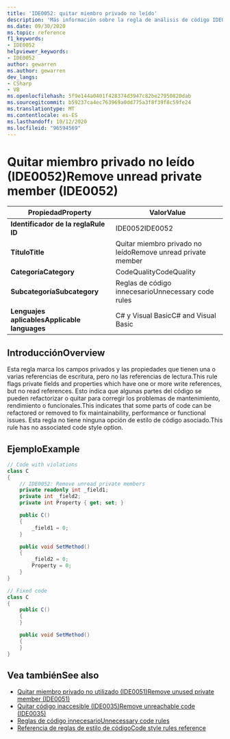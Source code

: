 ```yaml
---
title: 'IDE0052: quitar miembro privado no leído'
description: 'Más información sobre la regla de análisis de código IDE0052: quitar un miembro privado no leído'
ms.date: 09/30/2020
ms.topic: reference
f1_keywords:
- IDE0052
helpviewer_keywords:
- IDE0052
author: gewarren
ms.author: gewarren
dev_langs:
- CSharp
- VB
ms.openlocfilehash: 5f9e144a0401f428374d3947c82be27950820dab
ms.sourcegitcommit: b59237ca4ec763969a0dd775a3f8f39f8c59fe24
ms.translationtype: MT
ms.contentlocale: es-ES
ms.lasthandoff: 10/12/2020
ms.locfileid: "96594569"
---
```

# <a name="remove-unread-private-member-ide0052"></a><span data-ttu-id="65085-103">Quitar miembro privado no leído (IDE0052)</span><span class="sxs-lookup"><span data-stu-id="65085-103">Remove unread private member (IDE0052)</span></span>

|<span data-ttu-id="65085-104">Propiedad</span><span class="sxs-lookup"><span data-stu-id="65085-104">Property</span></span>|<span data-ttu-id="65085-105">Valor</span><span class="sxs-lookup"><span data-stu-id="65085-105">Value</span></span>|
|-|-|
| <span data-ttu-id="65085-106">**Identificador de la regla**</span><span class="sxs-lookup"><span data-stu-id="65085-106">**Rule ID**</span></span> | <span data-ttu-id="65085-107">IDE0052</span><span class="sxs-lookup"><span data-stu-id="65085-107">IDE0052</span></span> |
| <span data-ttu-id="65085-108">**Título**</span><span class="sxs-lookup"><span data-stu-id="65085-108">**Title**</span></span> | <span data-ttu-id="65085-109">Quitar miembro privado no leído</span><span class="sxs-lookup"><span data-stu-id="65085-109">Remove unread private member</span></span> |
| <span data-ttu-id="65085-110">**Categoría**</span><span class="sxs-lookup"><span data-stu-id="65085-110">**Category**</span></span> | <span data-ttu-id="65085-111">CodeQuality</span><span class="sxs-lookup"><span data-stu-id="65085-111">CodeQuality</span></span> |
| <span data-ttu-id="65085-112">**Subcategoría**</span><span class="sxs-lookup"><span data-stu-id="65085-112">**Subcategory**</span></span> | <span data-ttu-id="65085-113">Reglas de código innecesario</span><span class="sxs-lookup"><span data-stu-id="65085-113">Unnecessary code rules</span></span> |
| <span data-ttu-id="65085-114">**Lenguajes aplicables**</span><span class="sxs-lookup"><span data-stu-id="65085-114">**Applicable languages**</span></span> | <span data-ttu-id="65085-115">C# y Visual Basic</span><span class="sxs-lookup"><span data-stu-id="65085-115">C# and Visual Basic</span></span> |

## <a name="overview"></a><span data-ttu-id="65085-116">Introducción</span><span class="sxs-lookup"><span data-stu-id="65085-116">Overview</span></span>

<span data-ttu-id="65085-117">Esta regla marca los campos privados y las propiedades que tienen una o varias referencias de escritura, pero no las referencias de lectura.</span><span class="sxs-lookup"><span data-stu-id="65085-117">This rule flags private fields and properties which have one or more write references, but no read references.</span></span> <span data-ttu-id="65085-118">Esto indica que algunas partes del código se pueden refactorizar o quitar para corregir los problemas de mantenimiento, rendimiento o funcionales.</span><span class="sxs-lookup"><span data-stu-id="65085-118">This indicates that some parts of code can be refactored or removed to fix maintainability, performance or functional issues.</span></span> <span data-ttu-id="65085-119">Esta regla no tiene ninguna opción de estilo de código asociado.</span><span class="sxs-lookup"><span data-stu-id="65085-119">This rule has no associated code style option.</span></span>

## <a name="example"></a><span data-ttu-id="65085-120">Ejemplo</span><span class="sxs-lookup"><span data-stu-id="65085-120">Example</span></span>

```csharp
// Code with violations
class C
{
    // IDE0052: Remove unread private members
    private readonly int _field1;
    private int _field2;
    private int Property { get; set; }

    public C()
    {
        _field1 = 0;
    }

    public void SetMethod()
    {
        _field2 = 0;
        Property = 0;
    }
}

// Fixed code
class C
{
    public C()
    {
    }

    public void SetMethod()
    {
    }
}
```

## <a name="see-also"></a><span data-ttu-id="65085-121">Vea también</span><span class="sxs-lookup"><span data-stu-id="65085-121">See also</span></span>

- [<span data-ttu-id="65085-122">Quitar miembro privado no utilizado (IDE0051)</span><span class="sxs-lookup"><span data-stu-id="65085-122">Remove unused private member (IDE0051)</span></span>](ide0051.md)
- [<span data-ttu-id="65085-123">Quitar código inaccesible (IDE0035)</span><span class="sxs-lookup"><span data-stu-id="65085-123">Remove unreachable code (IDE0035)</span></span>](ide0035.md)
- [<span data-ttu-id="65085-124">Reglas de código innecesario</span><span class="sxs-lookup"><span data-stu-id="65085-124">Unnecessary code rules</span></span>](unnecessary-code-rules.md)
- [<span data-ttu-id="65085-125">Referencia de reglas de estilo de código</span><span class="sxs-lookup"><span data-stu-id="65085-125">Code style rules reference</span></span>](index.md)
